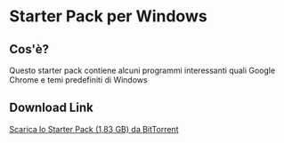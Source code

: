 # Starter Pack per Windows
## Cos'è?
Questo starter pack contiene alcuni programmi interessanti quali Google Chrome e temi predefiniti di Windows
## Download Link
[Scarica lo Starter Pack (1,83 GB) da BitTorrent](https://tinyurl.com/wdt8udra)
